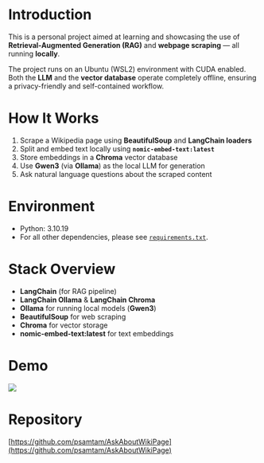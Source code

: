 # Introduction
This is a personal project aimed at learning and showcasing the use of **Retrieval-Augmented Generation (RAG)** and **webpage scraping** — all running **locally**.

The project runs on an Ubuntu (WSL2) environment with CUDA enabled. Both the **LLM** and the **vector database** operate completely offline, ensuring a privacy-friendly and self-contained workflow.

# How It Works
1. Scrape a Wikipedia page using **BeautifulSoup** and **LangChain loaders**
2. Split and embed text locally using **`nomic-embed-text:latest`**
3. Store embeddings in a **Chroma** vector database
4. Use **Gwen3** (via **Ollama**) as the local LLM for generation
5. Ask natural language questions about the scraped content

# Environment
- Python: 3.10.19  
- For all other dependencies, please see [`requirements.txt`](./requirements.txt).

# Stack Overview
- **LangChain** (for RAG pipeline)  
- **LangChain Ollama** & **LangChain Chroma**  
- **Ollama** for running local models (**Gwen3**)  
- **BeautifulSoup** for web scraping  
- **Chroma** for vector storage  
- **nomic-embed-text:latest** for text embeddings  

# Demo
![](https://github.com/psamtam/AskAboutWikiPage/blob/main/Demo.gif)

# Repository
[https://github.com/psamtam/AskAboutWikiPage](https://github.com/psamtam/AskAboutWikiPage)
